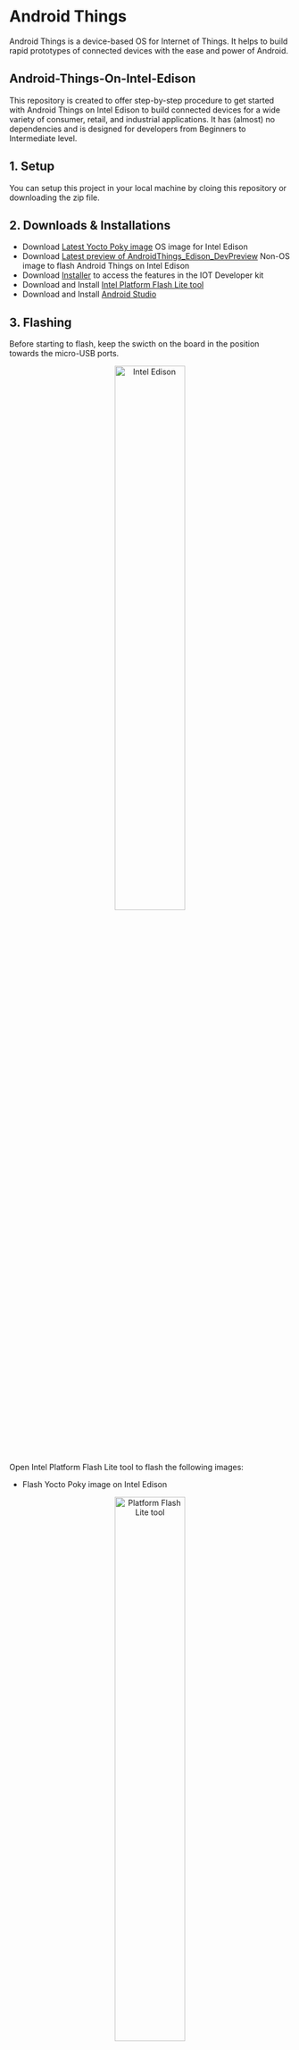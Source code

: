 # Android Things
Android Things is a device-based OS for Internet of Things. It helps to build rapid prototypes of connected devices with the ease and power of Android.

## Android-Things-On-Intel-Edison
This repository is created to offer step-by-step procedure to get started with Android Things on Intel Edison to build connected devices for a wide variety of consumer, retail, and industrial applications. It has (almost) no dependencies and is designed for developers from Beginners to Intermediate level.

## 1. Setup
You can setup this project in your local machine by cloing this repository or downloading the zip file.

## 2. Downloads & Installations
* Download [Latest Yocto Poky image](https://software.intel.com/en-us/iot/hardware/edison/downloads) OS image for Intel Edison
* Download [Latest preview of AndroidThings_Edison_DevPreview](https://developer.android.com/things/preview/download.html) Non-OS image to flash Android Things on Intel Edison
* Download [Installer](https://software.intel.com/en-us/iot/hardware/edison/downloads) to access the features in the IOT Developer kit
* Download and Install [Intel Platform Flash Lite tool](https://01.org/android-ia/downloads/intel-platform-flash-tool-lite)
* Download and Install [Android Studio](https://developer.android.com/studio/index.html)

## 3. Flashing

Before starting to flash, keep the swicth on the board in the position towards the micro-USB ports.

<p align="center"><img src="https://lh3.googleusercontent.com/QD81nRntD-q5fwx-AHfEbpJn53LC5EMR3m29Q47XhC47iZcauaSjMSZeHi-jdVhwoH7Vl5-aRbnn-fw0pqz_uvbOr8odHupSB32Ejz3xKeOxvQRcG4y4JLEFDnCXYOZBTTyI-5lBlavZjge6OJBFKWja38eOJlgRKVGIfkbqOO9iaWkmyaQfG0vB2X3rbGGPSpAFOI31IsbRloZQDA6KF-V5dyndgdgToVQwyoyvBl8wEwyhghfb97ZlBmiihq9Ta1eai4iooqelucVl_eb4RpfWpjA5Hbs15uxRBcQDu-8BmJ7ilp69T0wOnF8l2nQ9Y_u36gMiWS6lzEjvdNM1XZbeIkS0W2vj4atWEs67SkYw4jBntjXW4OhzX2xOz0cNCl4zjI8bDIS6XWpyz1TLiaz5LHq491RCOzI8XWUtAH3VBPRl3cTUTaK8Rcbe66xb94vmc1t3un1-CsBJJqwrtR_DAS-RdGM3DFRf-iVMpEpdai9o-gvQjwLvOcWgDM5lEbweeYQiwM_3_viosnBYeX8oS8atTWSyJJdm2sSUoq1jPsbNnCrAkIY96lhFAQUoJfk4pc4_WHN21TZWXu9ukr7b9Yk8tsiNsZmgPSvFLFZFgihTkq4RcA=w1930-h1136-no" alt="Intel Edison" align="center" height="50%" width="50%"></p>

Open Intel Platform Flash Lite tool to flash the following images:
* Flash Yocto Poky image on Intel Edison

<p align="center"><img src="https://lh3.googleusercontent.com/ALlWNfysJKHTh8NYQr4SASUf56NNxeEa7vnvPxJX4IFVx07SVlqgk1V5p9SQdatjgbRk7DRbX7zgkdkfiORxt9Snk2bIMMf5UVSWlVO8X5oFAnzqgs_pO4iHRK0VPrAwTVEre4VEhOLID-F9Lst3_lVrn_97exmgK_1X72fidSert8aqHuE7PixloyCHxXZj_4fQb-BhAFsMg15FRuuRJzyboI_Y6sAeDdDYeXrTAjRxFvZEfJBZxtsxB4gXFM7j4DIFZGoILoStBkRv31RLYwRFeJ3_1ni_KPtfq3Ye3MJyHLAHhJf0KeauB0-OHNNJi3xdnR-JBrcxzk4Q1WmwwrVE2S1DmrECKlTi8yEmm1LaT-jg-V3TmK5uT9ykw7BxaEx3gziL6ywLta0xuJhYBsmY-BG_MNpmOkxU-l7FqLAR77pJLdEQPSzyzOnvyCBzGFQze55M-KFd_D-LKG-ktosSkjyZbMZOKbV7Qkgj6qW4HBIcNduAhdIaGtky81yU_1VYgcBfNRuPloXDLt9frBo-H6w2fAx2H4C1llfoy8LTAKO1tfSdGGsjB3pwNvRhGuuveh-TbAsMydnCEDJcPvw3MxHaKhaZ9Z9znHcsv6bZdl1S0hmlNw=w479-h369-no" alt="Platform Flash Lite tool" align="center" height="50%" width="50%"></p>

To flash Android Things onto Intel Edison, press the combination of keys as follows:
* Press FW button on Intel Edison's Arduino breakout board
* Insert the cable to the OTG port and then release the FW button and then flash it using the Platform Flash lite tool
* In the Platform Flash Lite tool, select configuration as 'Non_OS' and flash the latest preview of AndroidThings_Edison_DevPreview on Intel Edison

<p align="center"><img src="https://lh3.googleusercontent.com/eVF-ChkHcYnP5fsimtbFj6RUp8YIaaaJ-SImUjDe51JE0mIRQGV8Y0bsiEyDzK_d5VY-Nm_y9bkPwY4cWxcKneD-obg31vVnOv6zMk8It_wecoDaIPeO1ECHHRNtYeuX13qkBl8VEOqkgDkcvlfza3CBYL1yYZzbm9A2OldmvsmtxUjfjhZVr5eAVnO2DLSGi3ZvjNXYz_4ezqom7FYWJFJpXLogg5QUJwBExEpBxHX71NJ-EgiltBWPzTfLI2PJ4TDAcqRyamz1EM9lSyw7KM9x9p8HDAHf7R4bUc1NevH7zOhq8dhJrXaMSQ7vulBZbTgs89cmR20vYTGWQnKWzb3KWuo8hxgEu1Z4ZMxV_bs793AidK1mBuC9BnTkpk-3bHAg5huILHOsH5JMYcrxdW7FyaEbot9t-aSrCsZDf4iZgYXkGWgFmJ06o6soNI7ZJy7EOjQYsVYNwALG_gUuB2w89J-0tjdx4b1seShqr9kOnLWchetTdMnTLZlZGLnIjgVnZ8b09PbL6a6Js5MCr0gm8EopCIgIwic9kb1XeowmJNmt48F1Hy5gOt4d--oVUtuVYB7gSRTS3HwdckdbuoQxDAk7mMgb0EwBc-i3TwFc3OmkJ28O5w=w622-h334-no" alt="Intel Edison" align="center" height="50%" width="50%"></p>

Once flashed, enter into the androidthings_edison_devpreview directory and use fastboot to flash system images:
```sh
$fastboot devices

$fastboot \
    flash gpt partition-table.img \
    flash u-boot u-boot-edison.bin \
    flash boot_a boot.img \
    flash boot_b boot.img \
    flash system_a system.img \
    flash system_b system.img \
    flash userdata userdata.img \
    erase misc \
    set_active _a

$fastboot \
    flash gapps_a gapps.img \
    flash gapps_b gapps.img

$fastboot \
    flash oem_a oem.img \
    flash oem_b oem.img
```

Once flashed, reboot the device to enter into adb mode:
```sh
$fastboot reboot
```
Upon reboot, check if the device (Intel Edison with Android Things) is detected as android device and detected by the following command:
```sh
$adb devices
```

In case, you're unable to start the adb daemon, restart the adb server as:
```sh
$adb kill-server
$adb start-server

$adb devices
```

## 4. Configurations
After flashing the board, we'll connect the board with internet using adb.

#### Connecting Wi-Fi:
To achieve this, get the SSID and password of the Wi-Fi and execute the following commands:
```sh
$adb shell am startservice \
    -n com.google.wifisetup/.WifiSetupService \
    -a WifiSetupService.Connect \
    -e ssid <Network_SSID> \
    -e passphrase <Network_Passcode>
```

## 5. Development
Want to contribute? Great! We're expanding features such as adding voice commands to contol things from Android App. Keep watching this space.

Meanwhile, you can contribute to this by:
* Filing issues
* Contributing Code
* Contributing Feature
* Please contact the author for more information on contributing

## 6. License

MIT Licensed


## 7. Author
Anuj Duggal ([LinkedIn](https://in.linkedin.com/in/anujduggal21) | [Twitter](https://twitter.com/AnujDuggal21) | [Facebook](https://www.facebook.com/AnujDuggal88))
